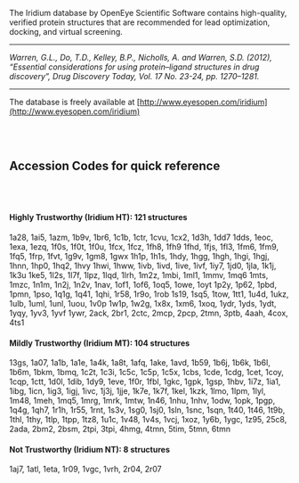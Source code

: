 The Iridium database by OpenEye Scientific Software contains high-quality, verified protein structures that are recommended for lead optimization, docking, and virtual screening.

<hr>

*Warren, G.L., Do, T.D., Kelley, B.P., Nicholls, A. and Warren, S.D. (2012), “Essential considerations for using protein–ligand structures in drug discovery”, Drug Discovery Today, Vol. 17 No. 23-24, pp. 1270–1281.
</font>*

<hr>

The database is freely available at [http://www.eyesopen.com/iridium](http://www.eyesopen.com/iridium)

<br>
<br>

## Accession Codes for quick reference

<br>
<br>

#### Highly Trustworthy (Iridium HT): 121 structures

1a28, 1ai5, 1azm, 1b9v, 1br6, 1c1b, 1ctr, 1cvu, 1cx2, 1d3h, 1dd7
1dds, 1eoc, 1exa, 1ezq, 1f0s, 1f0t, 1f0u, 1fcx, 1fcz, 1fh8, 1fh9
1fhd, 1fjs, 1fl3, 1fm6, 1fm9, 1fq5, 1frp, 1fvt, 1g9v, 1gm8, 1gwx
1h1p, 1h1s, 1hdy, 1hgg, 1hgh, 1hgi, 1hgj, 1hnn, 1hp0, 1hq2, 1hvy
1hwi, 1hww, 1ivb, 1ivd, 1ive, 1ivf, 1iy7, 1jd0, 1jla, 1k1j, 1k3u
1ke5, 1l2s, 1l7f, 1lpz, 1lqd, 1lrh, 1m2z, 1mbi, 1ml1, 1mmv, 1mq6
1mts, 1mzc, 1n1m, 1n2j, 1n2v, 1nav, 1of1, 1of6, 1oq5, 1owe, 1oyt
1p2y, 1p62, 1pbd, 1pmn, 1pso, 1q1g, 1q41, 1qhi, 1r58, 1r9o, 1rob
1s19, 1sq5, 1tow, 1tt1, 1u4d, 1ukz, 1ulb, 1uml, 1unl, 1uou, 1v0p
1w1p, 1w2g, 1x8x, 1xm6, 1xoq, 1ydr, 1yds, 1ydt, 1yqy, 1yv3, 1yvf
1ywr, 2ack, 2br1, 2ctc, 2mcp, 2pcp, 2tmn, 3ptb, 4aah, 4cox, 4ts1

#### Mildly Trustworthy (Iridium MT): 104 structures

13gs, 1a07, 1a1b, 1a1e, 1a4k, 1a8t, 1afq, 1ake, 1avd, 1b59, 1b6j, 1b6k, 1b6l,
1b6m, 1bkm, 1bmq, 1c2t, 1c3i, 1c5c, 1c5p, 1c5x, 1cbs, 1cde, 1cdg, 1cet, 1coy,
1cqp, 1ctt, 1d0l, 1dib, 1dy9, 1eve, 1f0r, 1fbl, 1gkc, 1gpk, 1gsp, 1hbv, 1i7z,
1ia1, 1ibg, 1icn, 1ig3, 1igj, 1ivc, 1j3j, 1jje, 1k7e, 1k7f, 1kel, 1kzk, 1lmo,
1lpm, 1lyl, 1m48, 1meh, 1mq5, 1mrg, 1mrk, 1mtw, 1n46, 1nhu, 1nhv, 1odw, 1opk,
1pgp, 1q4g, 1qh7, 1r1h, 1r55, 1rnt, 1s3v, 1sg0, 1sj0, 1sln, 1snc, 1sqn, 1t40,
1t46, 1t9b, 1thl, 1thy, 1tlp, 1tpp, 1tz8, 1u1c, 1v48, 1v4s, 1vcj, 1xoz, 1y6b,
1ygc, 1z95, 25c8, 2ada, 2bm2, 2bsm, 2tpi, 3tpi, 4hmg, 4tmn, 5tim, 5tmn, 6tmn


#### Not Trustworthy (Iridium NT): 8 structures


1aj7, 1atl, 1eta, 1r09, 1vgc, 1vrh, 2r04, 2r07
